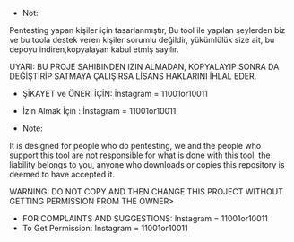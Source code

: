 - Not:

Pentesting yapan kişiler için tasarlanmıştır,
Bu tool ile yapılan şeylerden
biz ve bu toola destek veren kişiler sorumlu değildir,
yükümlülük size ait, bu depoyu indiren,kopyalayan kabul etmiş sayılır.

UYARI: BU PROJE SAHIBINDEN IZIN ALMADAN, KOPYALAYIP SONRA DA DEĞİŞTİRİP SATMAYA ÇALIŞIRSA LİSANS HAKLARINI İHLAL EDER. 

 - ŞİKAYET ve ÖNERİ İÇİN: İnstagram = 11001or10011
 - İzin Almak İçin : İnstagram = 11001or10011


 - Note:

It is designed for people who do pentesting,
we and the people who support this tool are not responsible 
for what is done with this tool,
the liability belongs to you,
anyone who downloads or copies this 
repository is deemed to have accepted it.


WARNING: DO NOT COPY AND THEN CHANGE THIS PROJECT WITHOUT GETTING PERMISSION FROM THE OWNER>

 -  FOR COMPLAINTS AND SUGGESTIONS: Instagram = 11001or10011
 -  To Get Permission: Instagram = 11001or10011 
